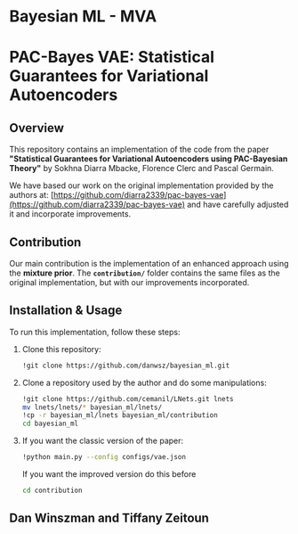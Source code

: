# Bayesian ML - MVA

# PAC-Bayes VAE: Statistical Guarantees for Variational Autoencoders

## Overview
This repository contains an implementation of the code from the paper **"Statistical Guarantees for Variational Autoencoders using PAC-Bayesian Theory"** by Sokhna Diarra Mbacke, Florence Clerc and Pascal Germain.

We have based our work on the original implementation provided by the authors at: [https://github.com/diarra2339/pac-bayes-vae](https://github.com/diarra2339/pac-bayes-vae) and have carefully adjusted it and incorporate improvements.

## Contribution
Our main contribution is the implementation of an enhanced approach using the **mixture prior**.
The **`contribution/`** folder contains the same files as the original implementation, but with our improvements incorporated.

## Installation & Usage
To run this implementation, follow these steps:

1. Clone this repository:
   ```bash
   !git clone https://github.com/danwsz/bayesian_ml.git
   ```
2. Clone a repository used by the author and do some manipulations:
   ```bash
   !git clone https://github.com/cemanil/LNets.git lnets
   mv lnets/lnets/* bayesian_ml/lnets/
   !cp -r bayesian_ml/lnets bayesian_ml/contribution
   cd bayesian_ml
   ```
3. If you want the classic version of the paper: 
   ```bash
   !python main.py --config configs/vae.json
   ```
   If you want the improved version do this before
   ```bash
   cd contribution
   ``` 

## Dan Winszman and Tiffany Zeitoun
